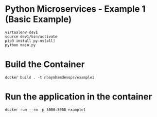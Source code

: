 # Python Microservices - Example 1 (Basic Example)

```
virtualenv dev1
source dev1/bin/activate
pip3 install py-ms[all]
python main.py
```

# Build the Container

```
docker build . -t nbaynhamdevops/example1
```
# Run the application in the container
```
docker run --rm -p 3000:3000 example1
```

